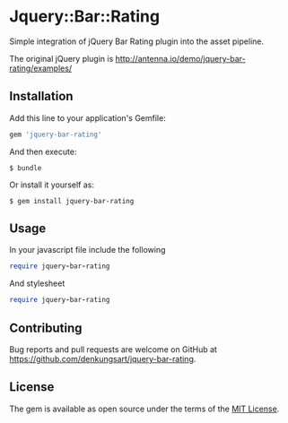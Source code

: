 # Jquery::Bar::Rating

Simple integration of jQuery Bar Rating plugin into the asset pipeline.

The original jQuery plugin is http://antenna.io/demo/jquery-bar-rating/examples/

## Installation

Add this line to your application's Gemfile:

```ruby
gem 'jquery-bar-rating'
```

And then execute:

    $ bundle

Or install it yourself as:

    $ gem install jquery-bar-rating

## Usage

In your javascript file include the following

```ruby
require jquery-bar-rating
```

And stylesheet

```ruby
require jquery-bar-rating
```

## Contributing

Bug reports and pull requests are welcome on GitHub at https://github.com/denkungsart/jquery-bar-rating.


## License

The gem is available as open source under the terms of the [MIT License](http://opensource.org/licenses/MIT).

